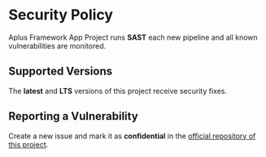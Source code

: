 # Security Policy

Aplus Framework App Project runs **SAST** each new pipeline and all known vulnerabilities are monitored.

## Supported Versions

The **latest** and **LTS** versions of this project receive security fixes.

## Reporting a Vulnerability

Create a new issue and mark it as **confidential** in the [official repository of this project](https://gitlab.com/aplus-framework/projects/app/-/issues).
